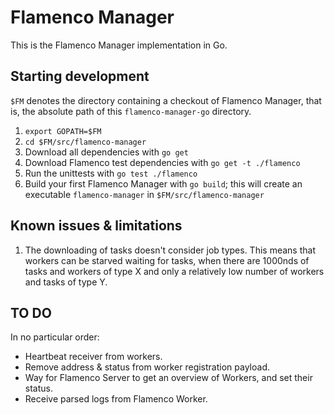 # Flamenco Manager

This is the Flamenco Manager implementation in Go.

## Starting development

`$FM` denotes the directory containing a checkout of Flamenco Manager, that is, the
absolute path of this `flamenco-manager-go` directory.

1. `export GOPATH=$FM`
2. `cd $FM/src/flamenco-manager`
3. Download all dependencies with `go get`
4. Download Flamenco test dependencies with `go get -t ./flamenco`
5. Run the unittests with `go test ./flamenco`
6. Build your first Flamenco Manager with `go build`; this will create an executable
   `flamenco-manager` in `$FM/src/flamenco-manager`


## Known issues & limitations

1. The downloading of tasks doesn't consider job types. This means that workers can be starved
   waiting for tasks, when there are 1000nds of tasks and workers of type X and only a relatively
   low number of workers and tasks of type Y.


## TO DO

In no particular order:

- Heartbeat receiver from workers.
- Remove address & status from worker registration payload.
- Way for Flamenco Server to get an overview of Workers, and set their status.
- Receive parsed logs from Flamenco Worker.
